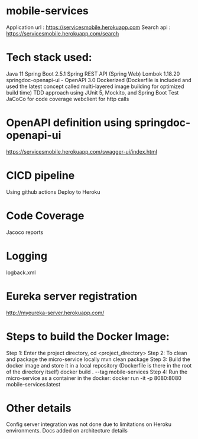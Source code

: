 # mobile-services
Application url : https://servicesmobile.herokuapp.com
Search api : https://servicesmobile.herokuapp.com/search


# Tech stack used:
Java 11
Spring Boot 2.5.1
Spring REST API (Spring Web)
Lombok 1.18.20
springdoc-openapi-ui -  OpenAPI 3.0 
Dockerized (Dockerfile is included and used the latest concept called multi-layered image building for optimized build time)
TDD approach using JUnit 5, Mockito, and Spring Boot Test
JaCoCo for code coverage
webclient for http calls

# OpenAPI definition using springdoc-openapi-ui

https://servicesmobile.herokuapp.com/swagger-ui/index.html

# CICD pipeline
Using github actions 
Deploy to Heroku 

# Code Coverage
Jacoco reports

# Logging
 logback.xml

# Eureka server registration
http://myeureka-server.herokuapp.com/


# Steps to build the Docker Image:
Step 1: Enter the project directory,
cd <project_directory>
Step 2: To clean and package the micro-service locally
mvn clean package
Step 3: Build the docker image and store it in a local repository (Dockerfile is there in the root of the directory itself)
docker build . --tag mobile-services
Step 4: Run the micro-service as a container in the docker:
docker run -it -p 8080:8080 mobile-services:latest


# Other details

Config server integration was not done due to limitations on Heroku environments.
Docs added on architecture details